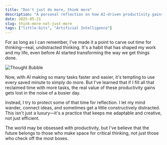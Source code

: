```yaml
---
title: "Don't just do more, think more"
description: "A personal reflection on how AI-driven productivity gains should be reinvested in thinking, not just doing."
date: 2025-05-21
slug: think-more-not-just-more
tags: ["little-bits", "Artificial Intelligence"]
---
```


For as long as I can remember, I've made it a point to carve out time for thinking—real, undistracted thinking. It's a habit that has shaped my work and my life, even before AI started transforming the way we get things done.

![Thought Bubble](/images/thought-bubble.jpg)

Now, with AI making so many tasks faster and easier, it's tempting to use every saved minute to simply do more. But I've learned that if I fill all that reclaimed time with more tasks, the real value of these productivity gains gets lost in the noise of a busier day.

Instead, I try to protect some of that time for reflection. I let my mind wander, connect ideas, and sometimes get a little constructively distracted. This isn't just a luxury—it's a practice that keeps me adaptable and creative, not just efficient.

The world may be obsessed with productivity, but I've believe that the future belongs to those who make space for critical thinking, not just those who check off the most boxes. 